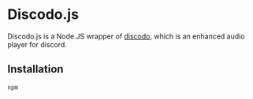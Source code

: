 # Discodo.js

Discodo.js is a Node.JS wrapper of [discodo](https://github.com/kijk2869/discodo), which is an enhanced audio player for discord.

## Installation

```sh
npm
```
